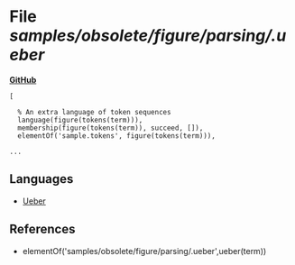 # File _samples/obsolete/figure/parsing/.ueber_
**[GitHub](https://github.com/softlang/yas/blob/master/samples/obsolete/figure/parsing/.ueber)**
```
[
  
  % An extra language of token sequences
  language(figure(tokens(term))),
  membership(figure(tokens(term)), succeed, []),
  elementOf('sample.tokens', figure(tokens(term))),

...
```

## Languages
* [Ueber](../languages/Ueber.md)

## References
* elementOf('samples/obsolete/figure/parsing/.ueber',ueber(term))
